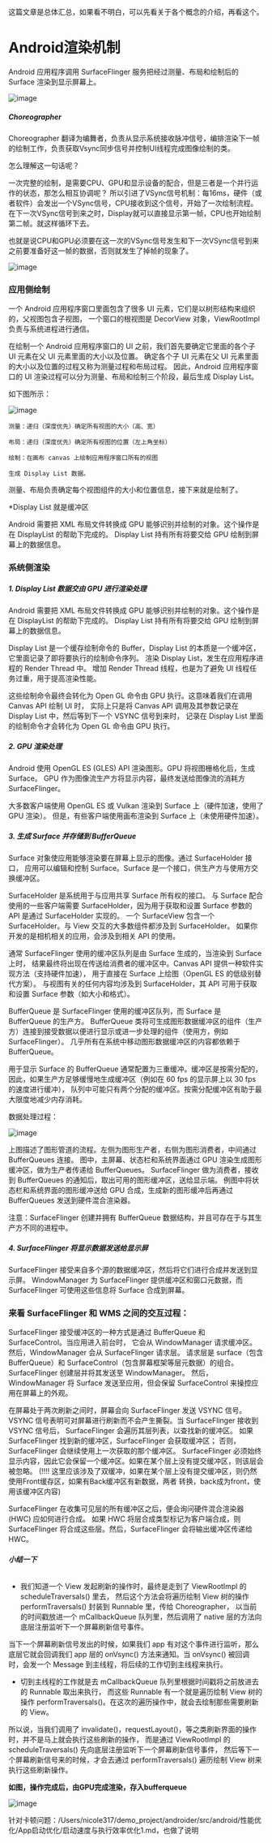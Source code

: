 这篇文章是总体汇总，如果看不明白，可以先看关于各个概念的介绍，再看这个。
# Android渲染机制
Android 应用程序调用 SurfaceFlinger 服务把经过测量、布局和绘制后的 Surface 渲染到显示屏幕上。

![image](方法顺序.png)

##### Choreographer


Choreographer 翻译为编舞者，负责从显示系统接收脉冲信号，编排渲染下一帧的绘制工作，负责获取Vsync同步信号并控制UI线程完成图像绘制的类。

怎么理解这一句话呢？

一次完整的绘制，是需要CPU、GPU和显示设备的配合，但是三者是一个并行运作的状态，那怎么相互协调呢？
所以引进了VSync信号机制：每16ms，硬件（或者软件）会发出一个VSync信号，CPU接收到这个信号，开始了一次绘制流程。
在下一次VSync信号到来之时，Display就可以直接显示第一帧，CPU也开始绘制第二帧。就这样循环下去。

也就是说CPU和GPU必须要在这一次的VSync信号发生和下一次VSync信号到来之前要准备好这一帧的数据，否则就发生了掉帧的现象了。

![image](绘制简图.png)



### **应用侧绘制**
一个 Android 应用程序窗口里面包含了很多 UI 元素，它们是以树形结构来组织的，父视图包含子视图，
一个窗口的根视图是 DecorView 对象，ViewRootImpl 负责与系统进程进行通信。

在绘制一个 Android 应用程序窗口的 UI 之前，我们首先要确定它里面的各个子 UI 元素在父 UI 元素里面的大小以及位置。
确定各个子 UI 元素在父 UI 元素里面的大小以及位置的过程又称为测量过程和布局过程。
因此，Android 应用程序窗口的 UI 渲染过程可以分为测量、布局和绘制三个阶段，最后生成 Display List。

如下图所示：

![image](参考图.png)

    测量：递归（深度优先）确定所有视图的大小（高、宽）

    布局：递归（深度优先）确定所有视图的位置（左上角坐标）

    绘制：在画布 canvas 上绘制应用程序窗口所有的视图

    生成 Display List 数据。

测量、布局负责确定每个视图组件的大小和位置信息，接下来就是绘制了。

*Display List 就是缓冲区



Android 需要把 XML 布局文件转换成 GPU 能够识别并绘制的对象。这个操作是在 DisplayList 的帮助下完成的。
Display List 持有所有将要交给 GPU 绘制到屏幕上的数据信息。

### 系统侧渲染
##### 1. Display List 数据交由 GPU 进行渲染处理
Android 需要把 XML 布局文件转换成 GPU 能够识别并绘制的对象。这个操作是在 DisplayList 的帮助下完成的。
Display List 持有所有将要交给 GPU 绘制到屏幕上的数据信息。



Display List 是一个缓存绘制命令的 Buffer，Display List 的本质是一个缓冲区，它里面记录了即将要执行的绘制命令序列。
渲染 Display List，发生在应用程序进程的 Render Thread 中。
增加 Render Thread 线程，也是为了避免 UI 线程任务过重，用于提高渲染性能。



这些绘制命令最终会转化为 Open GL 命令由 GPU 执行。这意味着我们在调用 Canvas API 绘制 UI 时，
实际上只是将 Canvas API 调用及其参数记录在 Display List 中，然后等到下一个 VSYNC 信号到来时，
记录在 Display List 里面的绘制命令才会转化为 Open GL 命令由 GPU 执行。

##### 2. GPU 渲染处理
Android 使用 OpenGL ES (GLES) API 渲染图形。GPU 将视图栅格化后，生成 Surface。
GPU 作为图像流生产方将显示内容，最终发送给图像流的消耗方 SurfaceFlinger。

大多数客户端使用 OpenGL ES 或 Vulkan 渲染到 Surface 上（硬件加速，使用了 GPU 渲染）。
但是，有些客户端使用画布渲染到 Surface 上（未使用硬件加速）。

##### 3. 生成 Surface 并存储到 BufferQueue
Surface 对象使应用能够渲染要在屏幕上显示的图像。通过 SurfaceHolder 接口，
应用可以编辑和控制 Surface。Surface 是一个接口，供生产方与使用方交换缓冲区。

SurfaceHolder 是系统用于与应用共享 Surface 所有权的接口。
与 Surface 配合使用的一些客户端需要 SurfaceHolder，因为用于获取和设置 Surface 参数的 API 是通过 SurfaceHolder 实现的。
一个 SurfaceView 包含一个 SurfaceHolder。与 View 交互的大多数组件都涉及到 SurfaceHolder。
如果你开发的是相机相关的应用，会涉及到相关 API 的使用。



通常 SurfaceFlinger 使用的缓冲区队列是由 Surface 生成的，当渲染到 Surface 上时，
结果最终将出现在传送给消费者的缓冲区中。Canvas API 提供一种软件实现方法（支持硬件加速），
用于直接在 Surface 上绘图（OpenGL ES 的低级别替代方案）。
与视图有关的任何内容均涉及到 SurfaceHolder，其 API 可用于获取和设置 Surface 参数（如大小和格式）。



BufferQueue 是 SurfaceFlinger 使用的缓冲区队列，而 Surface 是 BufferQueue 的生产方。
BufferQueue 类将可生成图形数据缓冲区的组件（生产方）连接到接受数据以便进行显示或进一步处理的组件（使用方，例如 SurfaceFlinger）。
几乎所有在系统中移动图形数据缓冲区的内容都依赖于 BufferQueue。



用于显示 Surface 的 BufferQueue 通常配置为三重缓冲。缓冲区是按需分配的，
因此，如果生产方足够缓慢地生成缓冲区（例如在 60 fps 的显示屏上以 30 fps 的速度进行缓冲），
队列中可能只有两个分配的缓冲区。按需分配缓冲区有助于最大限度地减少内存消耗。



数据处理过程：

![image](../images/image1.png)



上图描述了图形管道的流程。左侧为图形生产者，右侧为图形消费者，中间通过 BufferQueues 连接。
图中，主屏幕、状态栏和系统界面通过 GPU 渲染生成图形缓冲区，做为生产者传递给 BufferQueues。
SurfaceFlinger 做为消费者，接收到 BufferQueues 的通知后，取出可用的图形缓冲区，送给显示端。
例图中将状态栏和系统界面的图形缓冲送给 GPU 合成，生成新的图形缓冲后再通过 BufferQueues 发送到硬件混合渲染器。

注意：SurfaceFlinger 创建并拥有 BufferQueue 数据结构，并且可存在于与其生产方不同的进程中。

##### 4. SurfaceFlinger 将显示数据发送给显示屏
SurfaceFlinger 接受来自多个源的数据缓冲区，然后将它们进行合成并发送到显示屏。
WindowManager 为 SurfaceFlinger 提供缓冲区和窗口元数据，而 SurfaceFlinger 可使用这些信息将 Surface 合成到屏幕。



### 来看 SurfaceFlinger 和 WMS 之间的交互过程：
SurfaceFlinger 接受缓冲区的一种方式是通过 BufferQueue 和 SurfaceControl。当应用进入前台时，
它会从 WindowManager 请求缓冲区。然后，WindowManager 会从 SurfaceFlinger 请求层。
请求层是 surface（包含 BufferQueue）和 SurfaceControl（包含屏幕框架等层元数据）的组合。
SurfaceFlinger 创建层并将其发送至 WindowManager。
然后，WindowManager 将 Surface 发送至应用，但会保留 SurfaceControl 来操控应用在屏幕上的外观。

在屏幕处于两次刷新之间时，屏幕会向 SurfaceFlinger 发送 VSYNC 信号。
VSYNC 信号表明可对屏幕进行刷新而不会产生撕裂。当 SurfaceFlinger 接收到 VSYNC 信号后，
SurfaceFlinger 会遍历其层列表，以查找新的缓冲区。
如果 SurfaceFlinger 找到新的缓冲区，SurfaceFlinger 会获取缓冲区；
否则，SurfaceFlinger 会继续使用上一次获取的那个缓冲区。
SurfaceFlinger 必须始终显示内容，因此它会保留一个缓冲区。如果在某个层上没有提交缓冲区，则该层会被忽略。
(!!!! 这里应该涉及了双缓冲，如果在某个层上没有提交缓冲区，则仍然使用Front缓存区，如果有Back缓冲区有新数据，两者
转换，back成为front，使用该缓冲区内容)



SurfaceFlinger 在收集可见层的所有缓冲区之后，便会询问硬件混合渲染器 (HWC) 应如何进行合成。
如果 HWC 将层合成类型标记为客户端合成，则 SurfaceFlinger 将合成这些层。然后，SurfaceFlinger 会将输出缓冲区传递给 HWC。

###### **小结一下**
* 我们知道一个 View 发起刷新的操作时，最终是走到了 ViewRootImpl 的 scheduleTraversals() 里去，
然后这个方法会将遍历绘制 View 树的操作 performTraversals() 封装到 Runnable 里，传给 Choreographer，
以当前的时间戳放进一个 mCallbackQueue 队列里，然后调用了 native 层的方法向底层注册监听下一个屏幕刷新信号事件。

当下一个屏幕刷新信号发出的时候，如果我们 app 有对这个事件进行监听，那么底层它就会回调我们 app 层的 onVsync() 方法来通知。当 onVsync() 被回调时，会发一个 Message 到主线程，将后续的工作切到主线程来执行。

* 切到主线程的工作就是去 mCallbackQueue 队列里根据时间戳将之前放进去的 Runnable 取出来执行，
而这些 Runnable 有一个就是遍历绘制 View 树的操作 performTraversals()。在这次的遍历操作中，就会去绘制那些需要刷新的 View。

所以说，当我们调用了 invalidate()，requestLayout()，等之类刷新界面的操作时，并不是马上就会执行这些刷新的操作，
而是通过 ViewRootImpl 的 scheduleTraversals() 先向底层注册监听下一个屏幕刷新信号事件，
然后等下一个屏幕刷新信号来的时候，才会去通过 performTraversals() 遍历绘制 View 树来执行这些刷新操作。

**如图，操作完成后，由GPU完成渲染，存入bufferqueue**

![image](../images/image6.png)


针对卡顿问题：/Users/nicole317/demo_project/androider/src/android/性能优化/App启动优化/启动速度与执行效率优化1.md，也做了说明

